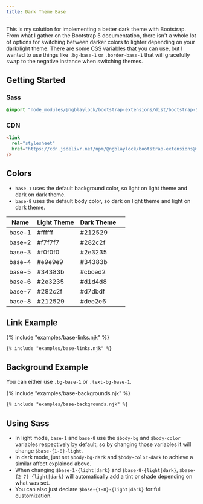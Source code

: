 ```yaml
---
title: Dark Theme Base
---
```


This is my solution for implementing a better dark theme with Bootstrap. From what I gather on the Bootstrap 5 documentation, there isn't a whole lot of options for switching between darker colors to lighter depending on your dark/light theme. There are some CSS variables that you can use, but I wanted to use things like `.bg-base-1` or `.border-base-1` that will gracefully swap to the negative instance when switching themes.

## Getting Started

### Sass

```scss
@import "node_modules/@ngblaylock/bootstrap-extensions/dist/bootstrap-5/scss/_base-color.scss";
```

### CDN

```html
<link
  rel="stylesheet"
  href="https://cdn.jsdelivr.net/npm/@ngblaylock/bootstrap-extensions@{{pkg.version}}/dist/bootstrap-5/css/base-color.min.css"
/>
```

## Colors

- `base-1` uses the default background color, so light on light theme and dark on dark theme.
- `base-8` uses the default body color, so dark on light theme and light on dark theme.

| Name   | Light Theme | Dark Theme |                                   |
| ------ | ----------- | ---------- | --------------------------------- |
| base-1 | #ffffff     | #212529    | <div class="p-2 bg-base-1"></div> |
| base-2 | #f7f7f7     | #282c2f    | <div class="p-2 bg-base-2"></div> |
| base-3 | #f0f0f0     | #2e3235    | <div class="p-2 bg-base-3"></div> |
| base-4 | #e9e9e9     | #34383b    | <div class="p-2 bg-base-4"></div> |
| base-5 | #34383b     | #cbced2    | <div class="p-2 bg-base-5"></div> |
| base-6 | #2e3235     | #d1d4d8    | <div class="p-2 bg-base-6"></div> |
| base-7 | #282c2f     | #d7dbdf    | <div class="p-2 bg-base-7"></div> |
| base-8 | #212529     | #dee2e6    | <div class="p-2 bg-base-8"></div> |

## Link Example

{% include "examples/base-links.njk" %}

```html
{% include "examples/base-links.njk" %}
```

## Background Example

You can either use `.bg-base-1` or `.text-bg-base-1`.

{% include "examples/base-backgrounds.njk" %}

```html
{% include "examples/base-backgrounds.njk" %}
```

## Using Sass

- In light mode, `base-1` and `base-8` use the `$body-bg` and `$body-color` variables respectively by default, so by changing those variables it will change `$base-{1-8}-light`.
- In dark mode, just set `$body-bg-dark` and `$body-color-dark` to achieve a similar affect explained above.
- When changing `$base-1-{light|dark}` and `$base-8-{light|dark}`, `$base-{2-7}-{light|dark}` will automatically add a tint or shade depending on what was set.
- You can also just declare `$base-{1-8}-{light|dark}` for full customization.
